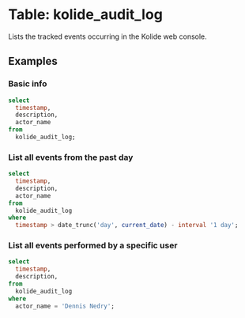 # Table: kolide_audit_log

Lists the tracked events occurring in the Kolide web console.

## Examples

### Basic info

```sql
select
  timestamp,
  description,
  actor_name
from
  kolide_audit_log;
```

### List all events from the past day

```sql
select
  timestamp,
  description,
  actor_name
from
  kolide_audit_log
where
  timestamp > date_trunc('day', current_date) - interval '1 day';
```

### List all events performed by a specific user

```sql
select
  timestamp,
  description,
from
  kolide_audit_log
where
  actor_name = 'Dennis Nedry';
```
